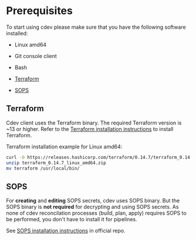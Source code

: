 # Prerequisites

To start using cdev please make sure that you have the following software installed:

* Linux amd64

* Git console client

* Bash

* [Terraform](#terraform)

* [SOPS](#sops)

## Terraform

Cdev client uses the Terraform binary. The required Terraform version is ~13 or higher. Refer to the [Terraform installation instructions](https://www.terraform.io/downloads.html) to install Terraform.

Terraform installation example for Linux amd64:

```bash
curl -O https://releases.hashicorp.com/terraform/0.14.7/terraform_0.14.7_linux_amd64.zip
unzip terraform_0.14.7_linux_amd64.zip
mv terraform /usr/local/bin/
```

## SOPS

For **creating** and **editing** SOPS secrets, cdev uses SOPS binary. But the SOPS binary is **not required** for decrypting and using SOPS secrets. As none of cdev reconcilation processes (build, plan, apply) requires SOPS to be performed, you don't have to install it for pipelines.

See [SOPS installation instructions](https://github.com/mozilla/sops#download) in official repo.
